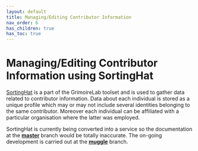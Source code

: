 ```yaml
---
layout: default
title: Managing/Editing Contributor Information
nav_order: 6
has_children: true
has_toc: true
---
```


# Managing/Editing Contributor Information using SortingHat

[SortingHat](https://github.com/chaoss/grimoirelab-sortinghat/tree/muggle) is a part of the GrimoireLab toolset and is used to gather data related to contributor information. Data about each individual is stored as a unique profile which may or may not include several identities belonging to the same contributor. Moreover each individual can be affiliated with a particular organisation where the latter was employed.

SortingHat is currently being converted into a service so the documentation at the <strong>[master](https://github.com/chaoss/grimoirelab-sortinghat)</strong> branch would be totally inaccurate. The on-going development is carried out at the <strong>[muggle](https://github.com/chaoss/grimoirelab-sortinghat/tree/muggle)</strong> branch.
